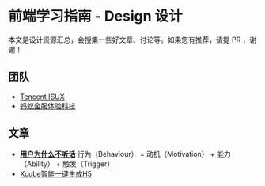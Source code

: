 
# 前端学习指南 - Design 设计

本文是设计资源汇总，会搜集一些好文章、讨论等。如果您有推荐，请提 PR ，谢谢！

## 团队

- [Tencent ISUX](https://isux.tencent.com/)
- [蚂蚁金服体验科技](https://zhuanlan.zhihu.com/xtech)

## 文章

- **[用户为什么不听话](https://isux.tencent.com/articles/about-behavior.html)** 行为（Behaviour） = 动机（Motivation） + 能力（Ability） + 触发（Trigger）
- [Xcube智能一键生成H5](https://isux.tencent.com/articles/isux-xcube-ai-h5.html)